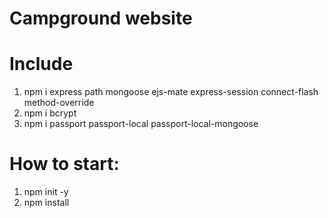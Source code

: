# Campground website

# Include
1. npm i express path mongoose ejs-mate express-session connect-flash method-override
2. npm i bcrypt
3. npm i passport passport-local passport-local-mongoose

# How to start:
1. npm init -y
2. npm install
